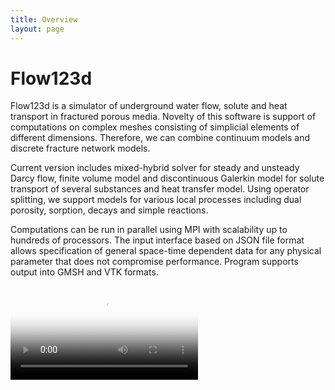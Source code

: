 ```yaml
---
title: Overview
layout: page
---
```


# Flow123d

Flow123d is a simulator of underground water flow, solute and heat transport
in fractured porous media. Novelty of this software is support of computations
on complex meshes consisting of simplicial elements of different dimensions.
Therefore, we can combine continuum models and discrete fracture network models.

Current version includes mixed-hybrid solver for steady and unsteady Darcy flow,
finite volume model and discontinuous Galerkin model for solute transport of
several substances and heat transfer model. Using operator splitting, we support
models for various local processes including dual porosity, sorption, decays
and simple reactions.

Computations can be run in parallel using MPI with scalability up to hundreds
of processors. The input interface based on JSON file format allows specification
of general space-time dependent data for any physical parameter that does not
compromise performance. Program supports output into GMSH and VTK formats.

<video controls="" poster="/gallery/videos/test2d-poster.png">
    <source src="/gallery/videos/test2d.ogv" type="video/ogg">
    <source src="/gallery/videos/test2d.mp4" type="video/mp4">
    Your device does not support HTML5 video.
</video>